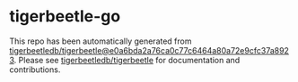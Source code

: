 # tigerbeetle-go
This repo has been automatically generated from [tigerbeetledb/tigerbeetle@e0a6bda2a76ca0c77c6464a80a72e9cfc37a8923](https://github.com/tigerbeetledb/tigerbeetle/commit/e0a6bda2a76ca0c77c6464a80a72e9cfc37a8923). Please see [tigerbeetledb/tigerbeetle](https://github.com/tigerbeetledb/tigerbeetle) for documentation and contributions.
